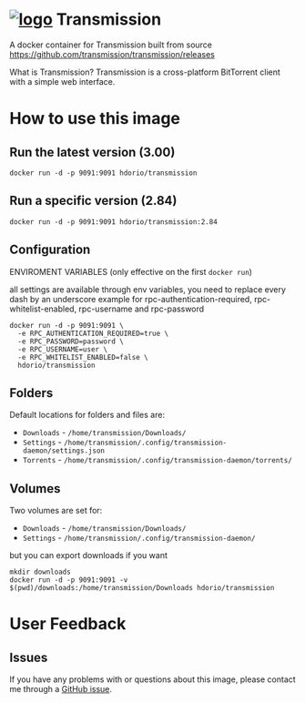 # [![logo](https://transmissionbt.com/images/gearshift.png)](https://www.transmissionbt.com/) Transmission

A docker container for Transmission built from source https://github.com/transmission/transmission/releases

What is Transmission? Transmission is a cross-platform BitTorrent client with a simple web interface.

# How to use this image

## Run the latest version (3.00)

    docker run -d -p 9091:9091 hdorio/transmission

## Run a specific version (2.84)

    docker run -d -p 9091:9091 hdorio/transmission:2.84

## Configuration

ENVIROMENT VARIABLES (only effective on the first `docker run`)

all settings are available through env variables, you need to replace every dash by an underscore
example for rpc-authentication-required, rpc-whitelist-enabled, rpc-username and rpc-password

    docker run -d -p 9091:9091 \
      -e RPC_AUTHENTICATION_REQUIRED=true \
      -e RPC_PASSWORD=password \
      -e RPC_USERNAME=user \
      -e RPC_WHITELIST_ENABLED=false \
      hdorio/transmission


## Folders

Default locations for folders and files are:

  * `Downloads` - `/home/transmission/Downloads/`
  * `Settings` - `/home/transmission/.config/transmission-daemon/settings.json`
  * `Torrents` - `/home/transmission/.config/transmission-daemon/torrents/`

## Volumes

Two volumes are set for:

  * `Downloads` - `/home/transmission/Downloads/`
  * `Settings` - `/home/transmission/.config/transmission-daemon/`


but you can export downloads if you want

    mkdir downloads
    docker run -d -p 9091:9091 -v $(pwd)/downloads:/home/transmission/Downloads hdorio/transmission

# User Feedback

## Issues

If you have any problems with or questions about this image, please contact me
through a [GitHub issue](https://github.com/hdorio/docker-transmission/issues).
